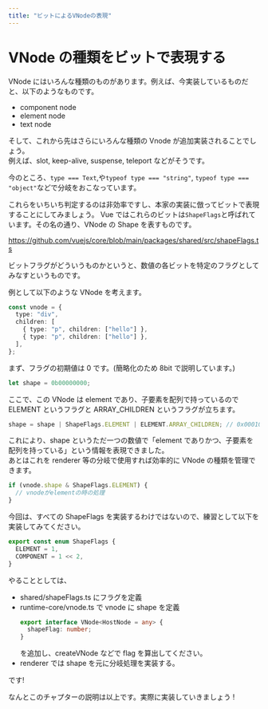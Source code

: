 ```yaml
---
title: "ビットによるVNodeの表現"
---
```


# VNode の種類をビットで表現する

VNode にはいろんな種類のものがあります。例えば、今実装しているものだと、以下のようなものです。

- component node
- element node
- text node

そして、これから先はさらにいろんな種類の Vnode が追加実装されることでしょう。  
例えば、slot, keep-alive, suspense, teleport などがそうです。

今のところ、`type === Text`,や`typeof type === "string"`, `typeof type === "object"`などで分岐をおこなっています。

これらをいちいち判定するのは非効率ですし、本家の実装に倣ってビットで表現することにしてみましょう。
Vue ではこれらのビットは`ShapeFlags`と呼ばれています。その名の通り、VNode の Shape を表すものです。

https://github.com/vuejs/core/blob/main/packages/shared/src/shapeFlags.ts

ビットフラグがどういうものかというと、数値の各ビットを特定のフラグとしてみなすというものです。

例として以下のような VNode を考えます。

```ts
const vnode = {
  type: "div",
  children: [
    { type: "p", children: ["hello"] },
    { type: "p", children: ["hello"] },
  ],
};
```

まず、フラグの初期値は 0 です。(簡略化のため 8bit で説明しています。)

```ts
let shape = 0b00000000;
```

ここで、この VNode は element であり、子要素を配列で持っているので ELEMENT というフラグと ARRAY_CHILDREN というフラグが立ちます。

```ts
shape = shape | ShapeFlags.ELEMENT | ELEMENT.ARRAY_CHILDREN; // 0x00010001
```

これにより、shape というただ一つの数値で「element でありかつ、子要素を配列を持っている」という情報を表現できました。  
あとはこれを renderer 等の分岐で使用すれば効率的に VNode の種類を管理できます。

```ts
if (vnode.shape & ShapeFlags.ELEMENT) {
  // vnodeがelementの時の処理
}
```

今回は、すべての ShapeFlags を実装するわけではないので、練習として以下を実装してみてください。

```ts
export const enum ShapeFlags {
  ELEMENT = 1,
  COMPONENT = 1 << 2,
}
```

やることとしては、

- shared/shapeFlags.ts にフラグを定義
- runtime-core/vnode.ts で vnode に shape を定義
  ```ts
  export interface VNode<HostNode = any> {
    shapeFlag: number;
  }
  ```
  を追加し、createVNode などで flag を算出してください。
- renderer では shape を元に分岐処理を実装する。

です!

なんとこのチャプターの説明は以上です。実際に実装していきましょう !
